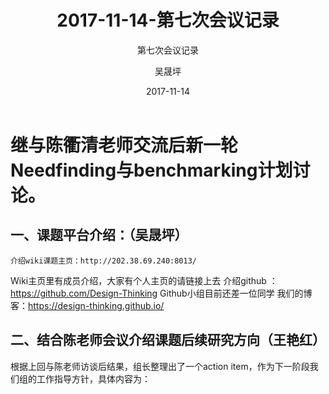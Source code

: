 ﻿---
layout:     post
title:      2017-11-14-第七次会议记录
subtitle:   第七次会议记录
date:       2017-11-14
author:     吴晟坪
header-img: img/Meeting_Record_bg.png
catalog: true
tags:
    - Meeting
---
# 继与陈衢清老师交流后新一轮Needfinding与benchmarking计划讨论。

## 一、课题平台介绍：（吴晟坪）

	介绍wiki课题主页：http://202.38.69.240:8013/ 
Wiki主页里有成员介绍，大家有个人主页的请链接上去
	介绍github ：https://github.com/Design-Thinking 
Github小组目前还差一位同学
	我们的博客：https://design-thinking.github.io/ 
## 二、结合陈老师会议介绍课题后续研究方向（王艳红）

根据上回与陈老师访谈后结果，组长整理出了一个action item，作为下一阶段我们组的工作指导方针，具体内容为：

